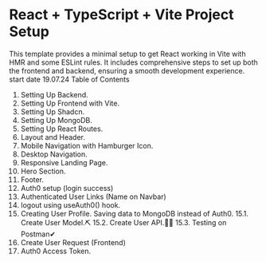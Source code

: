 # React + TypeScript + Vite Project Setup

This template provides a minimal setup to get React working in Vite with HMR and some ESLint rules. It includes comprehensive steps to set up both the frontend and backend, ensuring a smooth development experience.
start date 19.07.24
Table of Contents

1. Setting Up Backend.
2. Setting Up Frontend with Vite.
3. Setting Up Shadcn.
4. Setting Up MongoDB.
5. Setting Up React Routes.
6. Layout and Header.
7. Mobile Navigation with Hamburger Icon.
8. Desktop Navigation.
9. Responsive Landing Page.
10. Hero Section.
11. Footer.
12. Auth0 setup (login success)
13. Authenticated User Links (Name on Navbar)
14. logout using useAuth0() hook.
15. Creating User Profile. Saving data to MongoDB instead of Auth0.
    15.1. Create User Model.⛏
    15.2. Create User API.👩‍🍳
    15.3. Testing on Postman✔
16. Create User Request (Frontend)
17. Auth0 Access Token.
